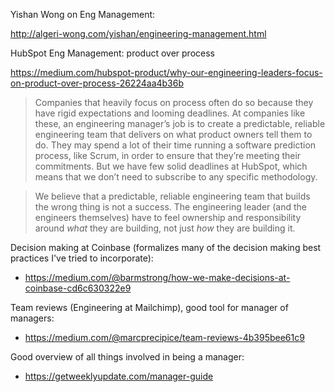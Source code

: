 Yishan Wong on Eng Management:

http://algeri-wong.com/yishan/engineering-management.html



HubSpot Eng Management: product over process

https://medium.com/hubspot-product/why-our-engineering-leaders-focus-on-product-over-process-26224aa4b36b

> Companies that heavily focus on process often do so because they have rigid expectations and looming deadlines. At companies like these, an engineering manager’s job is to create a predictable, reliable engineering team that delivers on what product owners tell them to do. They may spend a lot of their time running a software prediction process, like Scrum, in order to ensure that they’re meeting their commitments. But we have few solid deadlines at HubSpot, which means that we don’t need to subscribe to any specific methodology.

> We believe that a predictable, reliable engineering team that builds the wrong thing is not a success. The engineering leader (and the engineers themselves) have to feel ownership and responsibility around *what* they are building, not just *how* they are building it.



Decision making at Coinbase (formalizes many of the decision making best practices I've tried to incorporate):

- https://medium.com/@barmstrong/how-we-make-decisions-at-coinbase-cd6c630322e9



Team reviews (Engineering at Mailchimp), good tool for manager of managers: 

- https://medium.com/@marcprecipice/team-reviews-4b395bee61c9



Good overview of all things involved in being a manager:

- https://getweeklyupdate.com/manager-guide